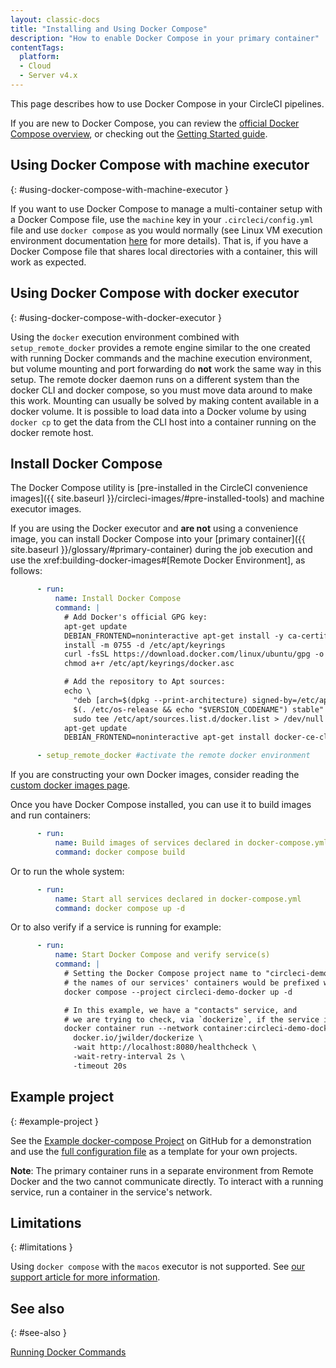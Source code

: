 ```yaml
---
layout: classic-docs
title: "Installing and Using Docker Compose"
description: "How to enable Docker Compose in your primary container"
contentTags:
  platform:
  - Cloud
  - Server v4.x
---
```


This page describes how to use Docker Compose in your CircleCI pipelines.

If you are new to Docker Compose, you can review the [official Docker Compose overview](https://docs.docker.com/compose/), or checking out the [Getting Started guide](https://docs.docker.com/compose/gettingstarted/).

## Using Docker Compose with machine executor
{: #using-docker-compose-with-machine-executor }

If you want to use Docker Compose to manage a multi-container setup with a Docker Compose file, use the `machine` key in your `.circleci/config.yml` file and use `docker compose` as you would normally (see Linux VM execution environment documentation [here]({{site.baseurl}}/using-linuxvm) for more details). That is, if you have a Docker Compose file that shares local directories with a container, this will work as expected.


## Using Docker Compose with docker executor
{: #using-docker-compose-with-docker-executor }

Using the `docker` execution environment combined with `setup_remote_docker` provides a remote engine similar to the one created with running Docker commands and the machine execution environment, but volume mounting and port forwarding do **not** work the same way in this setup. The remote docker daemon runs on a different system than the docker CLI and docker compose, so you must move data around to make this work. Mounting can usually be solved by making content available in a docker volume. It is possible to load data into a Docker volume by using `docker cp` to get the data from the CLI host into a container running on the docker remote host.

## Install Docker Compose

The Docker Compose utility is [pre-installed in the CircleCI convenience
images]({{ site.baseurl }}/circleci-images/#pre-installed-tools) and machine executor images.

If you are using the Docker executor and **are not** using a convenience image, you can install Docker Compose into your [primary container]({{ site.baseurl }}/glossary/#primary-container) during the job execution and use the xref:building-docker-images#[Remote Docker Environment], as follows:

```yml
      - run:
          name: Install Docker Compose
          command: |
            # Add Docker's official GPG key:
            apt-get update
            DEBIAN_FRONTEND=noninteractive apt-get install -y ca-certificates curl
            install -m 0755 -d /etc/apt/keyrings
            curl -fsSL https://download.docker.com/linux/ubuntu/gpg -o /etc/apt/keyrings/docker.asc
            chmod a+r /etc/apt/keyrings/docker.asc

            # Add the repository to Apt sources:
            echo \
              "deb [arch=$(dpkg --print-architecture) signed-by=/etc/apt/keyrings/docker.asc] https://download.docker.com/linux/ubuntu \
              $(. /etc/os-release && echo "$VERSION_CODENAME") stable" | \
              sudo tee /etc/apt/sources.list.d/docker.list > /dev/null
            apt-get update
            DEBIAN_FRONTEND=noninteractive apt-get install docker-ce-cli docker-buildx-plugin docker-compose-plugin

      - setup_remote_docker #activate the remote docker environment
```

If you are constructing your own Docker images, consider reading the
[custom docker images page]({{site.baseurl}}/custom-images/).

Once you have Docker Compose installed, you can use it to build images and run containers:

```yml
      - run:
          name: Build images of services declared in docker-compose.yml
          command: docker compose build
```

Or to run the whole system:

```yml
      - run:
          name: Start all services declared in docker-compose.yml
          command: docker compose up -d
```

Or to also verify if a service is running for example:

```yml
      - run:
          name: Start Docker Compose and verify service(s)
          command: |
            # Setting the Docker Compose project name to "circleci-demo-docker" means
            # the names of our services' containers would be prefixed with "circleci-demo-docker".
            docker compose --project circleci-demo-docker up -d

            # In this example, we have a "contacts" service, and
            # we are trying to check, via `dockerize`, if the service is ready.
            docker container run --network container:circleci-demo-docker_contacts_1 \
              docker.io/jwilder/dockerize \
              -wait http://localhost:8080/healthcheck \
              -wait-retry-interval 2s \
              -timeout 20s
```

## Example project
{: #example-project }

See the [Example docker-compose Project](https://github.com/circleci/cci-demo-docker/tree/docker-compose) on GitHub for a demonstration and use the [full configuration file](https://github.com/circleci/cci-demo-docker/blob/docker-compose/.circleci/config.yml) as a template for your own projects.

**Note**: The primary container runs in a separate environment from Remote Docker and the two cannot communicate directly. To interact with a running service, run a container in the service's network.

## Limitations
{: #limitations }

Using `docker compose` with the `macos` executor is not supported.
See [our support article for more information](https://support.circleci.com/hc/en-us/articles/360045029591-Can-I-use-Docker-within-the-macOS-executor-).

## See also
{: #see-also }

[Running Docker Commands]({{site.baseurl}}/building-docker-images/)

